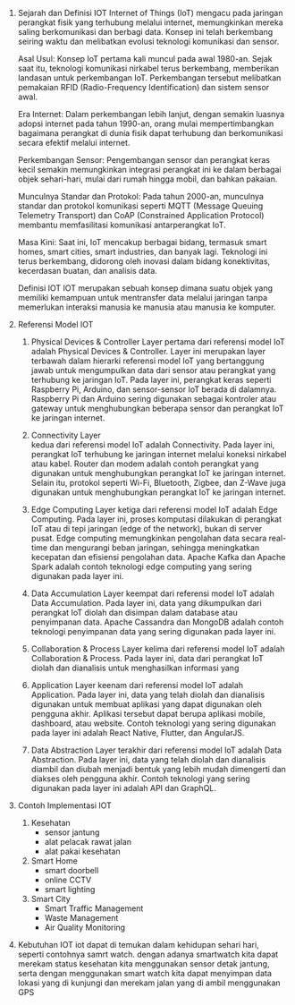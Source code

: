 1. Sejarah dan Definisi IOT
    Internet of Things (IoT) mengacu pada jaringan perangkat fisik yang terhubung melalui internet, memungkinkan mereka saling berkomunikasi dan berbagi data. Konsep ini telah berkembang seiring waktu dan melibatkan evolusi teknologi komunikasi dan sensor.

    Asal Usul:
    Konsep IoT pertama kali muncul pada awal 1980-an. Sejak saat itu, teknologi komunikasi nirkabel terus berkembang, memberikan landasan untuk perkembangan IoT. Perkembangan tersebut melibatkan pemakaian RFID (Radio-Frequency Identification) dan sistem
    sensor awal.

    Era Internet:
    Dalam perkembangan lebih lanjut, dengan semakin luasnya adopsi internet pada tahun 1990-an, orang mulai mempertimbangkan bagaimana perangkat di dunia fisik dapat terhubung dan berkomunikasi secara efektif melalui internet.

    Perkembangan Sensor:
    Pengembangan sensor dan perangkat keras kecil semakin memungkinkan integrasi perangkat ini ke dalam berbagai objek sehari-hari, mulai dari rumah hingga mobil, dan bahkan pakaian.

    Munculnya Standar dan Protokol:
    Pada tahun 2000-an, munculnya standar dan protokol komunikasi seperti MQTT (Message Queuing Telemetry Transport) dan CoAP (Constrained Application Protocol) membantu memfasilitasi komunikasi antarperangkat IoT.

    Masa Kini:
    Saat ini, IoT mencakup berbagai bidang, termasuk smart homes, smart cities, smart industries, dan banyak lagi. Teknologi ini terus berkembang, didorong oleh inovasi dalam bidang konektivitas, kecerdasan buatan, dan analisis data.

   Definisi IOT
   IOT merupakan sebuah konsep dimana suatu objek yang memiliki kemampuan untuk mentransfer data melalui jaringan tanpa memerlukan interaksi manusia ke manusia atau manusia ke komputer.

2. Referensi Model IOT
   1. Physical Devices & Controller
    Layer pertama dari referensi model IoT adalah Physical Devices & Controller. Layer ini merupakan layer terbawah dalam hierarki referensi model IoT yang bertanggung jawab untuk mengumpulkan data dari sensor atau perangkat yang terhubung ke jaringan IoT.
    Pada layer ini, perangkat keras seperti Raspberry Pi, Arduino, dan sensor-sensor IoT berada di dalamnya. Raspberry Pi dan Arduino sering digunakan sebagai kontroler atau gateway untuk menghubungkan beberapa sensor dan perangkat IoT ke jaringan internet.
   
   2. Connectivity Layer   
    kedua dari referensi model IoT adalah Connectivity. Pada layer ini, perangkat IoT terhubung ke jaringan internet melalui koneksi nirkabel atau kabel. Router dan modem adalah contoh perangkat yang digunakan untuk menghubungkan perangkat IoT ke jaringan
    internet. Selain itu, protokol seperti Wi-Fi, Bluetooth, Zigbee, dan Z-Wave juga digunakan untuk menghubungkan perangkat IoT ke jaringan internet.

   3. Edge Computing
    Layer ketiga dari referensi model IoT adalah Edge Computing. Pada layer ini, proses komputasi dilakukan di perangkat IoT atau di tepi jaringan (edge of the network), bukan di server pusat. Edge computing memungkinkan pengolahan data secara real-time dan
    mengurangi beban jaringan, sehingga meningkatkan kecepatan dan efisiensi pengolahan data. Apache Kafka dan Apache Spark adalah contoh teknologi edge computing yang sering digunakan pada layer ini.

   4. Data Accumulation
    Layer keempat dari referensi model IoT adalah Data Accumulation. Pada layer ini, data yang dikumpulkan dari perangkat IoT diolah dan disimpan dalam database atau penyimpanan data. Apache Cassandra dan MongoDB adalah contoh teknologi penyimpanan data yang
    sering digunakan pada layer ini.

   5. Collaboration & Process
    Layer kelima dari referensi model IoT adalah Collaboration & Process. Pada layer ini, data dari perangkat IoT diolah dan dianalisis untuk menghasilkan informasi yang

   6. Application
    Layer keenam dari referensi model IoT adalah Application. Pada layer ini, data yang telah diolah dan dianalisis digunakan untuk membuat aplikasi yang dapat digunakan oleh pengguna akhir. Aplikasi tersebut dapat berupa aplikasi mobile, dashboard, atau
    website. Contoh teknologi yang sering digunakan pada layer ini adalah React Native, Flutter, dan AngularJS.

    7. Data Abstraction
    Layer terakhir dari referensi model IoT adalah Data Abstraction. Pada layer ini, data yang telah diolah dan dianalisis diambil dan diubah menjadi bentuk yang lebih mudah dimengerti dan diakses oleh pengguna akhir. Contoh teknologi yang sering digunakan
    pada layer ini adalah API dan GraphQL.

3. Contoh Implementasi IOT
   1. Kesehatan
      - sensor jantung
      - alat pelacak rawat jalan
      - alat pakai kesehatan
    2. Smart Home
       - smart doorbell
       - online CCTV
       - smart lighting
    3. Smart City
       - Smart Traffic Management
       - Waste Management
       - Air Quality Monitoring
         
4. Kebutuhan IOT
   iot dapat di temukan dalam kehidupan sehari hari, seperti contohnya samrt watch. dengan adanya smartwatch kita dapat merekam status kesehatan kita menggunakan sensor detak jantung, serta dengan menggunakan smart watch kita dapat menyimpan data lokasi yang
   di kunjungi dan merekam jalan yang di ambil menggunakan GPS
